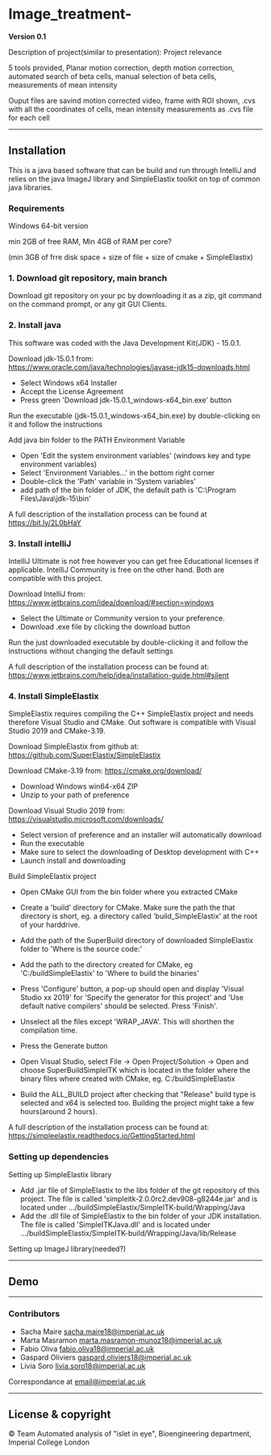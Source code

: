 # Image_treatment-
**Version 0.1**

Description of project(similar to presentation):
Project relevance

5 tools provided, Planar motion correction, depth motion correction, automated search of beta cells, manual selection of beta cells, measurements of mean intensity

Ouput files are savind motion corrected video, frame with ROI shown, .cvs with all the coordinates of cells, mean intensity measurements as .cvs file for each cell

---
## Installation
This is a java based software that can be build and run through IntelliJ and relies on the java ImageJ library and SimpleElastix toolkit on top of common java libraries.

### Requirements
Windows 64-bit version

min 2GB of free RAM, Min 4GB of RAM per core?

(min 3GB of frre disk space + size of file + size of cmake + SimpleElastix)

### 1. Download git repository, main branch

Download git repository on your pc by downloading it as a zip, git command on the command prompt, or any git GUI Clients.

### 2. Install java

This software was coded with the Java Development Kit(JDK) - 15.0.1.

Download jdk-15.0.1 from: https://www.oracle.com/java/technologies/javase-jdk15-downloads.html
  - Select Windows x64 Installer
  - Accept the License Agreement
  - Press green 'Download jdk-15.0.1_windows-x64_bin.exe' button

Run the executable (jdk-15.0.1_windows-x64_bin.exe) by double-clicking on it and follow the instructions

Add java bin folder to the PATH Environment Variable
  - Open 'Edit the system environment variables' (windows key and type environment variables)
  - Select 'Environment Variables...' in the bottom right corner
  - Double-click the 'Path' variable in 'System variables'
  - add path of the bin folder of JDK, the default path is 'C:\Program Files\Java\jdk-15\bin'

A full description of the installation process can be found at https://bit.ly/2L0bHaY

### 3. Install intelliJ

IntelliJ Ultimate is not free however you can get free Educational licenses if applicable. 
IntelliJ Community is free on the other hand. 
Both are compatible with this project.

Download IntelliJ from: https://www.jetbrains.com/idea/download/#section=windows
  - Select the Ultimate or Community version to your preference.
  - Download .exe file by clicking the download button

Run the just downloaded executable by double-clicking it and follow the instructions without changing the default settings 

A full description of the installation process can be found at: https://www.jetbrains.com/help/idea/installation-guide.html#silent

### 4. Install SimpleElastix

SimpleElastix requires compiling the C++ SimpleElastix project and needs therefore Visual Studio and CMake. Out software is compatible with Visual Studio 2019 and CMake-3.19. 

Download SimpleElastix from github at: https://github.com/SuperElastix/SimpleElastix

Download CMake-3.19 from: https://cmake.org/download/
  - Download Windows win64-x64 ZIP
  - Unzip to your path of preference

Download Visual Studio 2019 from: https://visualstudio.microsoft.com/downloads/
  - Select version of preference and an installer will automatically download
  - Run the executable
  - Make sure to select the downloading of Desktop development with C++
  - Launch install and downloading
  
Build SimpleElastix project
  - Open CMake GUI from the bin folder where you extracted CMake
  - Create a 'build' directory for CMake. Make sure the path the that directory is short, eg. a directory called 'build_SimpleElastix' at the root of your harddrive.  
  - Add the path of the SuperBuild directory of downloaded SimpleElastix folder to 'Where is the source code:'
  - Add the path to the directory created for CMake, eg 'C:/buildSimpleElastix' to 'Where to build the binaries'
  - Press 'Configure' button, a pop-up should open and display 'Visual Studio xx 2019' for 'Specify the generator for this project' and 'Use default native compilers' should be selected. Press 'Finish'.
  - Unselect all the files except 'WRAP_JAVA'. This will shorthen the compilation time.
  - Press the Generate button
  
  - Open Visual Studio, select File -> Open Project/Solution -> Open and choose SuperBuildSimpleITK which is located in the folder where the binary files where created with CMake, eg. C:/buildSimpleElastix
  - Build the ALL_BUILD project after checking that "Release" build type is selected and x64 is selected too. Building the project might take a few hours(around 2 hours).

A full description of the installation process can be found at: https://simpleelastix.readthedocs.io/GettingStarted.html 

### Setting up dependencies

Setting up SimpleElastix library
  - Add .jar file of SimpleElastix to the libs folder of the git repository of this project. The file is called 'simpleitk-2.0.0rc2.dev908-g8244e.jar' and is located under .../buildSimpleElastix/SimpleITK-build/Wrapping/Java
  - Add the .dll file of SimpleElastix to the bin folder of your JDK installation. The file is called 'SimpleITKJava.dll' and is located under .../buildSimpleElastix/SimpleITK-build/Wrapping/Java/lib/Release
  
Setting up ImageJ library(needed?)


---
## Demo

---
### Contributors
- Sacha Maire <sacha.maire18@imperial.ac.uk>
- Marta Masramon <marta.masramon-munoz18@imperial.ac.uk>
- Fabio Oliva <fabio.oliva18@imperial.ac.uk>
- Gaspard Oliviers <gaspard.oliviers18@imperial.ac.uk>
- Livia Soro <livia.soro18@imperial.ac.uk>

Correspondance at <email@imperial.ac.uk>

---

## License & copyright
© Team Automated analysis of "islet in eye", Bioengineering department, Imperial College London
